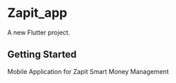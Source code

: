 # Zapit_app

A new Flutter project.

## Getting Started

Mobile Application for Zapit Smart Money Management
